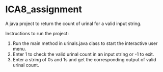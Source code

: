 # ICA8_assignment

A java project to return the count of urinal for a valid input string. 

Instructions to run the project:

1. Run the main method in urinals.java class to start the interactive user menu.
2. Enter 1 to check the valid urinal count in an input string or -1 to exit.
3. Enter a string of 0s and 1s and get the corresponding output of valid urinal count.
